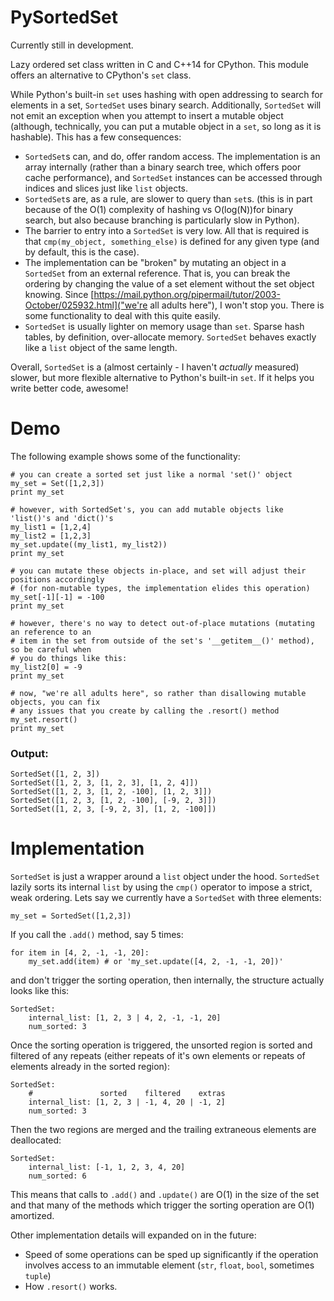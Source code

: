 # PySortedSet
Currently still in development.

Lazy ordered set class written in C and C++14 for CPython.  This module offers an alternative to CPython's `set` class.

While Python's built-in `set` uses hashing with open addressing to search for elements in a set, `SortedSet` uses binary search.  Additionally, `SortedSet` will not emit an exception when you attempt to insert a mutable object (although, technically, you can put a mutable object in a `set`, so long as it is hashable).  This has a few consequences:
* `SortedSet`s can, and do, offer random access.  The implementation is an array internally (rather than a binary search tree, which offers poor cache performance), and `SortedSet` instances can be accessed through indices and slices just like `list` objects.
* `SortedSet`s are, as a rule, are slower to query than `set`s. (this is in part because of the O(1) complexity of hashing vs O(log(N))for binary search, but also because branching is particularly slow in Python).
* The barrier to entry into a `SortedSet` is very low.  All that is required is that `cmp(my_object, something_else)` is defined for any given type (and by default, this is the case).
* The implementation can be "broken" by mutating an object in a `SortedSet` from an external reference.  That is, you can break the ordering by changing the value of a set element without the set object knowing.  Since [https://mail.python.org/pipermail/tutor/2003-October/025932.html]("we're all adults here"), I won't stop you.  There is some functionality to deal with this quite easily.
* `SortedSet` is usually lighter on memory usage than `set`.  Sparse hash tables, by definition, over-allocate memory.  `SortedSet` behaves exactly like a `list` object of the same length.


Overall, `SortedSet` is a (almost certainly - I haven't *actually* measured) slower, but more flexible alternative to Python's built-in `set`.  If it helps you write better code, awesome!

# Demo
The following example shows some of the functionality:
```
# you can create a sorted set just like a normal 'set()' object
my_set = Set([1,2,3])
print my_set

# however, with SortedSet's, you can add mutable objects like 'list()'s and 'dict()'s
my_list1 = [1,2,4]
my_list2 = [1,2,3]
my_set.update((my_list1, my_list2))
print my_set

# you can mutate these objects in-place, and set will adjust their positions accordingly
# (for non-mutable types, the implementation elides this operation)
my_set[-1][-1] = -100
print my_set

# however, there's no way to detect out-of-place mutations (mutating an reference to an
# item in the set from outside of the set's '__getitem__()' method), so be careful when
# you do things like this:
my_list2[0] = -9
print my_set

# now, "we're all adults here", so rather than disallowing mutable objects, you can fix
# any issues that you create by calling the .resort() method
my_set.resort()
print my_set
```
### Output:
```
SortedSet([1, 2, 3])
SortedSet([1, 2, 3, [1, 2, 3], [1, 2, 4]])
SortedSet([1, 2, 3, [1, 2, -100], [1, 2, 3]])
SortedSet([1, 2, 3, [1, 2, -100], [-9, 2, 3]])
SortedSet([1, 2, 3, [-9, 2, 3], [1, 2, -100]])
```

# Implementation
`SortedSet` is just a wrapper around a `list` object under the hood.  `SortedSet` lazily sorts its internal `list` by using the `cmp()` operator to impose a strict, weak ordering.  Lets say we currently have a `SortedSet` with three elements:
``` 
my_set = SortedSet([1,2,3])
``` 
If you call the `.add()` method, say 5 times:
```
for item in [4, 2, -1, -1, 20]:
	my_set.add(item) # or 'my_set.update([4, 2, -1, -1, 20])'
```
and don't trigger the sorting operation, then internally, the structure actually looks like this:
```
SortedSet:
	internal_list: [1, 2, 3 | 4, 2, -1, -1, 20]
	num_sorted: 3
```
Once the sorting operation is triggered, the unsorted region is sorted and filtered of any repeats (either repeats of it's own elements or repeats of elements already in the sorted region):

```
SortedSet:
	#               sorted    filtered    extras
	internal_list: [1, 2, 3 | -1, 4, 20 | -1, 2]
	num_sorted: 3
```
Then the two regions are merged and the trailing extraneous elements are deallocated:

```
SortedSet:
	internal_list: [-1, 1, 2, 3, 4, 20]
	num_sorted: 6
```
This means that calls to `.add()` and `.update()` are O(1) in the size of the set and that many of the methods which trigger the sorting operation are  O(1) amortized.

Other implementation details will expanded on in the future:
* Speed of some operations can be sped up significantly if the operation involves access to an immutable element (`str`, `float`, `bool`, sometimes `tuple`)
* How `.resort()` works.
